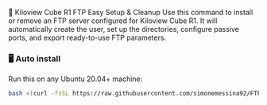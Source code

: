 🚀 Kiloview Cube R1 FTP Easy Setup & Cleanup
Use this command to install or remove an FTP server configured for Kiloview Cube R1. It will automatically create the user, set up the directories, configure passive ports, and export ready-to-use FTP parameters.



### 🖥️ Auto install

Run this on any Ubuntu 20.04+ machine:

```bash
bash <(curl -fsSL https://raw.githubusercontent.com/simonemessina92/FTP-server-CubeR1/main/FTP+nginx-cloud)


